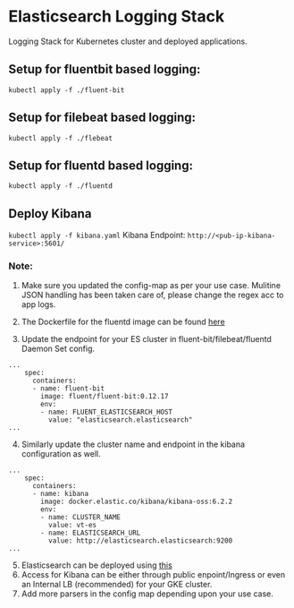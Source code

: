 # Elasticsearch Logging Stack

Logging Stack for Kubernetes cluster and deployed applications. 

## Setup for fluentbit based logging:

`kubectl apply -f ./fluent-bit`

## Setup for filebeat based logging:

`kubectl apply -f ./flebeat` 

## Setup for fluentd based logging:

`kubectl apply -f ./fluentd`

## Deploy Kibana

`kubectl apply -f kibana.yaml`
Kibana Endpoint:  `http://<pub-ip-kibana-service>:5601/`

### Note: 

1. Make sure you updated the config-map as per your use case. Mulitine JSON handling has been taken care of, please change the regex acc to app logs.

2. The Dockerfile for the fluentd image can be found [here](https://github.com/Thakurvaibhav/docker-library/tree/master/fluentd)

3. Update the endpoint for your ES cluster in fluent-bit/filebeat/fluentd Daemon Set config. 
```   
...	
	spec:
      containers:
      - name: fluent-bit
        image: fluent/fluent-bit:0.12.17
        env:
        - name: FLUENT_ELASTICSEARCH_HOST
          value: "elasticsearch.elasticsearch"
...
```

4. Similarly update the cluster name and endpoint in the kibana configuration as well.
```
...
    spec:
      containers:
      - name: kibana
        image: docker.elastic.co/kibana/kibana-oss:6.2.2
        env:
        - name: CLUSTER_NAME
          value: vt-es
        - name: ELASTICSEARCH_URL
          value: http://elasticsearch.elasticsearch:9200
...
```

5. Elasticsearch can be deployed using [this](https://github.com/Thakurvaibhav/k8s/tree/master/databases/elasticsearch)
6. Access for Kibana can be either through public enpoint/Ingress or even an Internal LB (recommended) for your GKE cluster. 
7. Add more parsers in the config map depending upon your use case. 




